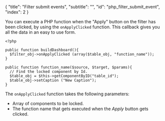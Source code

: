 <meta>
{
	"title": "Filter submit events",
	"subtitle": "",
	"id": "php_filter_submit_event",
	"index": 2
}
</meta>

You can execute a PHP function when the "Apply" button on the filter has been clicked, by using the `onApplyClicked` function. This callback gives you all the data in an easy to use form.

~~~
<?php

public function buildDashboard(){
  $filter_obj->onApplyClicked (array($table_obj, "function_name"));
}

public function function_name($source, $target, $params){
  // Find the locked component by Id.
  $table_obj = $this->getComponentByID("table_id");
  $table_obj->setCaption ("New Caption");
}
~~~

The `onApplyClicked` function takes the following parameters:
* Array of components to be locked.
* The function name that gets executed when the *Apply* button gets clicked.
